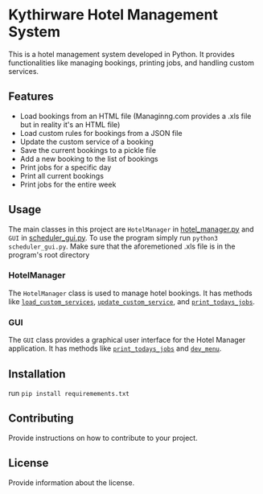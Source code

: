 # Kythirware Hotel Management System

This is a hotel management system developed in Python. It provides functionalities like managing bookings, printing jobs, and handling custom services.

## Features

- Load bookings from an HTML file (Managinng.com provides a .xls file but in reality it's an HTML file)
- Load custom rules for bookings from a JSON file
- Update the custom service of a booking
- Save the current bookings to a pickle file
- Add a new booking to the list of bookings
- Print jobs for a specific day
- Print all current bookings
- Print jobs for the entire week

## Usage

The main classes in this project are `HotelManager` in [hotel_manager.py](hotel_manager.py) and `GUI` in [scheduler_gui.py](scheduler_gui.py).
To use the program simply run `python3 scheduler_gui.py`. Make sure that the aforemetioned .xls file is in the program's root directory

### HotelManager

The `HotelManager` class is used to manage hotel bookings. It has methods like [`load_custom_services`](hotel_manager.py), [`update_custom_service`](hotel_manager.py), and [`print_todays_jobs`](hotel_manager.py).

### GUI

The `GUI` class provides a graphical user interface for the Hotel Manager application. It has methods like [`print_todays_jobs`](scheduler_gui.py) and [`dev_menu`](scheduler_gui.py).

## Installation

run `pip install requiremements.txt`

## Contributing

Provide instructions on how to contribute to your project.

## License

Provide information about the license.
